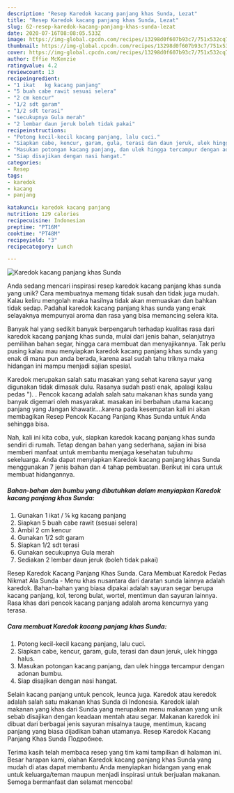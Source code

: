 ```yaml
---
description: "Resep Karedok kacang panjang khas Sunda, Lezat"
title: "Resep Karedok kacang panjang khas Sunda, Lezat"
slug: 62-resep-karedok-kacang-panjang-khas-sunda-lezat
date: 2020-07-16T08:08:05.533Z
image: https://img-global.cpcdn.com/recipes/13298d0f607b93c7/751x532cq70/karedok-kacang-panjang-khas-sunda-foto-resep-utama.jpg
thumbnail: https://img-global.cpcdn.com/recipes/13298d0f607b93c7/751x532cq70/karedok-kacang-panjang-khas-sunda-foto-resep-utama.jpg
cover: https://img-global.cpcdn.com/recipes/13298d0f607b93c7/751x532cq70/karedok-kacang-panjang-khas-sunda-foto-resep-utama.jpg
author: Effie McKenzie
ratingvalue: 4.2
reviewcount: 13
recipeingredient:
- "1 ikat   kg kacang panjang"
- "5 buah cabe rawit sesuai selera"
- "2 cm kencur"
- "1/2 sdt garam"
- "1/2 sdt terasi"
- "secukupnya Gula merah"
- "2 lembar daun jeruk boleh tidak pakai"
recipeinstructions:
- "Potong kecil-kecil kacang panjang, lalu cuci."
- "Siapkan cabe, kencur, garam, gula, terasi dan daun jeruk, ulek hingga halus."
- "Masukan potongan kacang panjang, dan ulek hingga tercampur dengan adonan bumbu."
- "Siap disajikan dengan nasi hangat."
categories:
- Resep
tags:
- karedok
- kacang
- panjang

katakunci: karedok kacang panjang 
nutrition: 129 calories
recipecuisine: Indonesian
preptime: "PT16M"
cooktime: "PT48M"
recipeyield: "3"
recipecategory: Lunch

---
```



![Karedok kacang panjang khas Sunda](https://img-global.cpcdn.com/recipes/13298d0f607b93c7/751x532cq70/karedok-kacang-panjang-khas-sunda-foto-resep-utama.jpg)

Anda sedang mencari inspirasi resep karedok kacang panjang khas sunda yang unik? Cara membuatnya memang tidak susah dan tidak juga mudah. Kalau keliru mengolah maka hasilnya tidak akan memuaskan dan bahkan tidak sedap. Padahal karedok kacang panjang khas sunda yang enak selayaknya mempunyai aroma dan rasa yang bisa memancing selera kita.

Banyak hal yang sedikit banyak berpengaruh terhadap kualitas rasa dari karedok kacang panjang khas sunda, mulai dari jenis bahan, selanjutnya pemilihan bahan segar, hingga cara membuat dan menyajikannya. Tak perlu pusing kalau mau menyiapkan karedok kacang panjang khas sunda yang enak di mana pun anda berada, karena asal sudah tahu triknya maka hidangan ini mampu menjadi sajian spesial.

Karedok merupakan salah satu masakan yang sehat karena sayur yang digunakan tidak dimasak dulu. Rasanya sudah pasti enak, apalagi kalau pedas &#34;). . Pencok kacang adalah salah satu makanan khas sunda yang banyak digemari oleh masyarakat. masakan ini berbahan utama kacang panjang yang Jangan khawatir….karena pada kesempatan kali ini akan membagikan Resep Pencok Kacang Panjang Khas Sunda untuk Anda sehingga bisa.


Nah, kali ini kita coba, yuk, siapkan karedok kacang panjang khas sunda sendiri di rumah. Tetap dengan bahan yang sederhana, sajian ini bisa memberi manfaat untuk membantu menjaga kesehatan tubuhmu sekeluarga. Anda dapat menyiapkan Karedok kacang panjang khas Sunda menggunakan 7 jenis bahan dan 4 tahap pembuatan. Berikut ini cara untuk membuat hidangannya.

<!--inarticleads1-->

##### Bahan-bahan dan bumbu yang dibutuhkan dalam menyiapkan Karedok kacang panjang khas Sunda:

1. Gunakan 1 ikat / ¼ kg kacang panjang
1. Siapkan 5 buah cabe rawit (sesuai selera)
1. Ambil 2 cm kencur
1. Gunakan 1/2 sdt garam
1. Siapkan 1/2 sdt terasi
1. Gunakan secukupnya Gula merah
1. Sediakan 2 lembar daun jeruk (boleh tidak pakai)


Resep Karedok Kacang Panjang Khas Sunda. Cara Membuat Karedok Pedas Nikmat Ala Sunda - Menu khas nusantara dari daratan sunda lainnya adalah karedok. Bahan-bahan yang biasa dipakai adalah sayuran segar berupa kacang panjang, kol, terong bulat, wortel, mentimun dan sayuran lainnya. Rasa khas dari pencok kacang panjang adalah aroma kencurnya yang terasa. 

<!--inarticleads2-->

##### Cara membuat Karedok kacang panjang khas Sunda:

1. Potong kecil-kecil kacang panjang, lalu cuci.
1. Siapkan cabe, kencur, garam, gula, terasi dan daun jeruk, ulek hingga halus.
1. Masukan potongan kacang panjang, dan ulek hingga tercampur dengan adonan bumbu.
1. Siap disajikan dengan nasi hangat.


Selain kacang panjang untuk pencok, leunca juga. Karedok atau keredok adalah salah satu makanan khas Sunda di Indonesia. Karedok ialah makanan yang khas dari Sunda yang merupakan menu makanan yang unik sebab disajikan dengan keadaan mentah atau segar. Makanan karedok ini dibuat dari berbagai jenis sayuran misalnya tauge, mentimun, kacang panjang yang biasa dijadikan bahan utamanya. Resep Karedok Kacang Panjang Khas Sunda Подробнее. 

Terima kasih telah membaca resep yang tim kami tampilkan di halaman ini. Besar harapan kami, olahan Karedok kacang panjang khas Sunda yang mudah di atas dapat membantu Anda menyiapkan hidangan yang enak untuk keluarga/teman maupun menjadi inspirasi untuk berjualan makanan. Semoga bermanfaat dan selamat mencoba!
